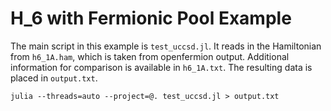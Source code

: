 # H_6 with Fermionic Pool Example

The main script in this example is `test_uccsd.jl`. It reads in the Hamiltonian from `h6_1A.ham`, which is taken from openfermion output. Additional information for comparison is available in `h6_1A.txt`. The resulting data is placed in `output.txt`.

```
julia --threads=auto --project=@. test_uccsd.jl > output.txt
```